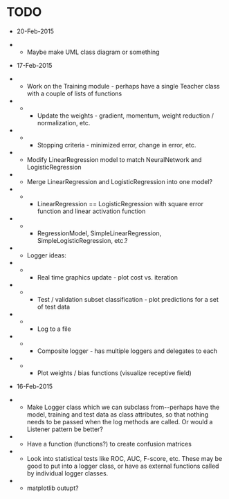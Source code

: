 TODO
====

* 20-Feb-2015

* * Maybe make UML class diagram or something

* 17-Feb-2015

* * Work on the Training module - perhaps have a single Teacher class with a couple of lists of functions

* * * Update the weights - gradient, momentum, weight reduction / normalization, etc.

* * * Stopping criteria - minimized error, change in error, etc.

* * Modify LinearRegression model to match NeuralNetwork and LogisticRegression

* * Merge LinearRegression and LogisticRegression into one model?

* * * LinearRegression == LogisticRegression with square error function and linear activation function

* * * RegressionModel, SimpleLinearRegression, SimpleLogisticRegression, etc.?

* * Logger ideas:

* * * Real time graphics update - plot cost vs. iteration

* * * Test / validation subset classification - plot predictions for a set of test data

* * * Log to a file

* * * Composite logger - has multiple loggers and delegates to each

* * * Plot weights / bias functions (visualize receptive field)

* 16-Feb-2015

* * Make Logger class which we can subclass from--perhaps have the model, training and test data as class attributes, so that nothing needs to be passed when the log methods are called.  Or would a Listener pattern be better?  

* * Have a function (functions?) to create confusion matrices

* * Look into statistical tests like ROC, AUC, F-score, etc.  These may be good to put into a logger class, or have as external functions called by individual logger classes.

* * matplotlib outupt?


